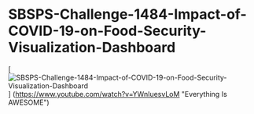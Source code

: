 # SBSPS-Challenge-1484-Impact-of-COVID-19-on-Food-Security-Visualization-Dashboard
[![SBSPS-Challenge-1484-Impact-of-COVID-19-on-Food-Security-Visualization-Dashboard](https://yt-embed.herokuapp.com/embed?v=YWnIuesvLoM)]
(https://www.youtube.com/watch?v=YWnIuesvLoM "Everything Is AWESOME")
